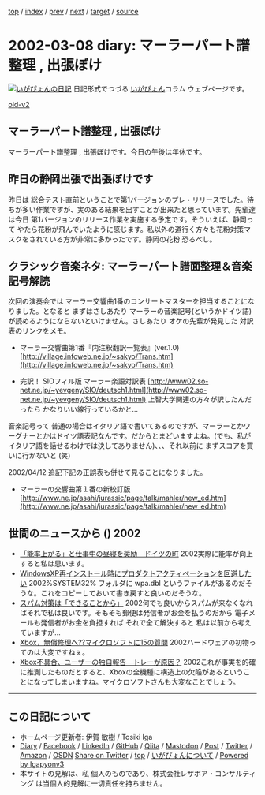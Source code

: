[top](../index.html) 
 / [index](index.html) 
 / [prev](ig020305.html) 
 / [next](ig020310.html) 
 / [target](https://www.igapyon.jp/igapyon/diary/2002/ig020308.html) 
 / [source](https://github.com/igapyon/diary/blob/master/2002/ig020308.src.md) 

2002-03-08 diary: マーラーパート譜整理 , 出張ぼけ
=====================================================================================================
[![いがぴょんの日記](https://www.igapyon.jp/igapyon/diary/images/iga202308_128.jpg "いがぴょん")](https://www.igapyon.jp/igapyon/diary/memo/memoigapyon.html) 日記形式でつづる [いがぴょん](https://www.igapyon.jp/igapyon/diary/memo/memoigapyon.html)コラム ウェブページです。

[old-v2](ig020308-orig.html)

## マーラーパート譜整理 , 出張ぼけ

マーラーパート譜整理 , 出張ぼけです。今日の午後は年休です。


## 昨日の静岡出張で出張ぼけです

昨日は 総合テスト直前ということで第1バージョンのプレ・リリースでした。待ちが多い作業ですが、実のある結果を出すことが出来たと思っています。先輩達は今日 第1バージョンのリリース作業を実施する予定です。そういえば、静岡って やたら花粉が飛んでいたように感じます。私以外の道行く方々も花粉対策マスクをされている方が非常に多かったです。静岡の花粉 恐るべし。

## クラシック音楽ネタ: マーラーパート譜面整理＆音楽記号解読

次回の演奏会では マーラー交響曲1番のコンサートマスターを担当することになりました。となると まずはさしあたり マーラーの音楽記号(というかドイツ語)が読めるようにならないといけません。さしあたり オケの先輩が発見した 対訳表のリンクをメモ。

* マーラー交響曲第1番『内注釈翻訳一覧表』(ver.1.0) 
  [http://village.infoweb.ne.jp/~sakyo/Trans.htm](http://village.infoweb.ne.jp/~sakyo/Trans.htm)
  
* 完訳！ SIOフィル版 マーラー楽語対訳表
  [http://www02.so-net.ne.jp/~yevgeny/SIO/deutsch1.html](http://www02.so-net.ne.jp/~yevgeny/SIO/deutsch1.html)
  上智大学関連の方々が訳したんだったら かなりいい線行っているかと…

音楽記号って 普通の場合はイタリア語で書いてあるのですが、マーラーとかワーグナーとかはドイツ語表記なんです。だからとまどいますよね。(でも、私がイタリア語を話せるわけでは決してありません)、、、それ以前に まずスコアを買いに行かないと (笑)

2002/04/12 追記下記の正誤表も併せて見ることになりました。

* マーラーの交響曲第１番の新校訂版
  [http://www.ne.jp/asahi/jurassic/page/talk/mahler/new_ed.htm](http://www.ne.jp/asahi/jurassic/page/talk/mahler/new_ed.htm)

## 世間のニュースから () 2002

* [「能率上がる」と仕事中の昼寝を奨励　ドイツの町](http://cnn.co.jp/2002/FRINGE/03/04/town.promotes.nap.reut/)  2002実際に能率が向上すると私は思います。
* [WindowsXP再インストール時にプロダクトアクティべーションを回避したい](http://www.zdnet.co.jp/help/tips/windows/w0424.html)  2002%SYSTEM32% フォルダに wpa.dbl というファイルがあるのだそうな。これをコピーしておいて書き戻すと良いのだそうな。
* [スパム対策は「できることから」](http://www.zdnet.co.jp/enterprise/0203/05/02030508.html)  2002何でも良いからスパムが来なくなればそれで私は良いです。そもそも郵便は発信者がお金を払うのだから 電子メールも発信者がお金を負担すれば それで全て解決すると 私は以前から考えていますが…
* [Xbox，無償修理へ??マイクロソフトに15の質問](http://www.zdnet.co.jp/news/0203/07/xbox_qa.html)  2002ハードウェアの初物ってのは大変ですねぇ。
* [Xbox不具合、ユーザーの独自報告　トレーが原因？](http://www.mainichi.co.jp/life/hobby/game/news/Xbox/Xbox_toukou.html)  2002これが事実を的確に推測したものだとすると、Xboxの全機種に構造上の欠陥があるということになってしまいますね。マイクロソフトさんも大変なことでしょう。


----------------------------------------------------------------------------------------------------

## この日記について

* ホームページ更新者: 伊賀 敏樹 / Tosiki Iga
* [Diary](https://www.igapyon.jp/igapyon/diary/) / [Facebook](https://www.facebook.com/igapyon) / [LinkedIn](https://www.linkedin.com/in/toshikiiga) / [GitHub](https://github.com/igapyon) / [Qiita](https://qiita.com/igapyon) / [Mastodon](https://social.vivaldi.net/@igapyon) / [Post](https://post.news/igapyon) / [Twitter](https://twitter.com/ToshikiIga) / [Amazon](https://www.amazon.co.jp/%E4%BC%8A%E8%B3%80-%E6%95%8F%E6%A8%B9/e/B004LTQWCQ) / [OSDN](https://ja.osdn.net/users/iga/)
[Share on Twitter](https://twitter.com/intent/tweet?hashtags=igapyon%2Cdiary%2C%E3%81%84%E3%81%8C%E3%81%B4%E3%82%87%E3%82%93&text=%E3%83%9E%E3%83%BC%E3%83%A9%E3%83%BC%E3%83%91%E3%83%BC%E3%83%88%E8%AD%9C%E6%95%B4%E7%90%86+%2C+%E5%87%BA%E5%BC%B5%E3%81%BC%E3%81%91&url=https%3A%2F%2Fwww.igapyon.jp%2Figapyon%2Fdiary%2F2002%2Fig020308.html) / [top](../index.html) / [いがぴょんについて](https://www.igapyon.jp/igapyon/diary/memo/memoigapyon.html) / [Powered by Igapyonv3](https://github.com/igapyon/igapyonv3)
* 本サイトの見解は、私 個人のものであり、株式会社レザボア・コンサルティング は当個人的見解に一切責任を持ちません。 
